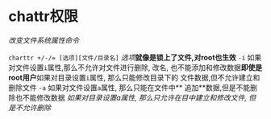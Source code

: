 # chattr权限
_改变文件系统属性命令_

`charttr +/-/= [选项][文件/目录名]`
_选项_**就像是锁上了文件,对root也生效**
`-i` 如果对文件设置`i`属性,那么不允许对文件进行删除, 改名, 也不能添加和修改数据**即使是root用户**如果对目录设置`i`属性, 那么只能修改目录下的
文件数据,但不允许建立和删除文件
`-a` 如果对文件设置`a`属性, 那么只能在文件中** 追加**数据,但是不能删除也不能修改数据 _如果对目录设置a属性, 那么只允许在目中建立和修改文件, 但是不允许删除_


